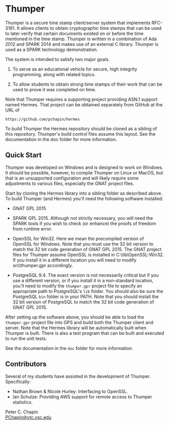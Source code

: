 Thumper
=======

Thumper is a secure time stamp client/server system that implements RFC-3161. It allows clients
to obtain cryptographic time stamps that can be used to later verify that certain documents
existed on or before the time mentioned in the time stamp. Thumper is written in a combination
of Ada 2012 and SPARK 2014 and makes use of an external C library. Thumper is used as a SPARK
technology demonstration.

The system is intended to satisfy two major goals.

1. To serve as an educational vehicle for secure, high integrity programming, along with related
   topics.

2. To allow students to obtain strong time stamps of their work that can be used to prove it was
   completed on time.

Note that Thumper requires a supporting project providing ASN.1 support named Hermes. That
project can be obtained separately from GitHub at the URL of

    https://github.com/pchapin/hermes

To build Thumper the Hermes repository should be cloned as a sibling of this repository.
Thumper's build control files assume this layout. See the documentation in the doc folder for
more information.

Quick Start
-----------

Thumper was developed on Windows and is designed to work on Windows. It should be possible,
however, to compile Thumper on Linux or MacOS, but that is an unsupported configuration and will
likely require some adjustments to various files, especially the GNAT project files.

Start by cloning the Hermes library into a sibling folder as described above. To build Thumper
(and Hermes) you'll need the following software installed:

+ GNAT GPL 2015

+ SPARK GPL 2015. Although not strictly necessary, you will need the SPARK tools if you wish to
  check (or enhance) the proofs of freedom from runtime error.

+ OpenSSL for Win32. Here we mean the precompiled version of OpenSSL for Windows. Note that you
  must use the 32 bit version to match the 32 bit code generation of GNAT GPL 2015. The GNAT
  project files for Thumper assume OpenSSL is installed in C:\lib\OpenSSL-Win32. If you install
  it in a different location you will need to modify src\thumper.gpr accordingly.

+ PostgreSQL 9.4. The exact version is not necessarily critical but if you use a different
  version, or if you install it in a non-standard location, you'll need to modify the
  `thumper.gpr` project file to specify an appropriate path to PostgreSQL's `lib` folder. You
  should also be sure the PostgreSQL `bin` folder is in your PATH. Note that you should install
  the 32 bit version of PostgreSQL to match the 32 bit code generation of GNAT GPL 2015.

After setting up the software above, you should be able to load the `thumper.gpr` project file
into GPS and build both the Thumper client and server. Note that the Hermes library will be
automatically built when Thumper is built. There is also a test program that can be built and
executed to run the unit tests.

See the documentation in the `doc` folder for more information.

Contributors
------------

Several of my students have assisted in the development of Thumper. Specifically:

+ Nathan Brown & Nicole Hurley: Interfacing to OpenSSL.
+ Ian Schulze: Providing AWS support for remote access to Thumper statistics.

Peter C. Chapin  
PChapin@vtc.vsc.edu
